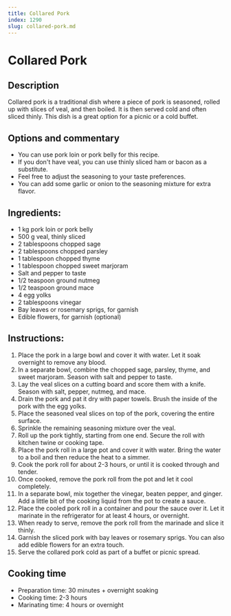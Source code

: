 ```yaml
---
title: Collared Pork
index: 1290
slug: collared-pork.md
---
```


# Collared Pork

## Description
Collared pork is a traditional dish where a piece of pork is seasoned, rolled up with slices of veal, and then boiled. It is then served cold and often sliced thinly. This dish is a great option for a picnic or a cold buffet.

## Options and commentary
- You can use pork loin or pork belly for this recipe.
- If you don't have veal, you can use thinly sliced ham or bacon as a substitute.
- Feel free to adjust the seasoning to your taste preferences.
- You can add some garlic or onion to the seasoning mixture for extra flavor.

## Ingredients:
- 1 kg pork loin or pork belly
- 500 g veal, thinly sliced
- 2 tablespoons chopped sage
- 2 tablespoons chopped parsley
- 1 tablespoon chopped thyme
- 1 tablespoon chopped sweet marjoram
- Salt and pepper to taste
- 1/2 teaspoon ground nutmeg
- 1/2 teaspoon ground mace
- 4 egg yolks
- 2 tablespoons vinegar
- Bay leaves or rosemary sprigs, for garnish
- Edible flowers, for garnish (optional)

## Instructions:
1. Place the pork in a large bowl and cover it with water. Let it soak overnight to remove any blood. 
2. In a separate bowl, combine the chopped sage, parsley, thyme, and sweet marjoram. Season with salt and pepper to taste.
3. Lay the veal slices on a cutting board and score them with a knife. Season with salt, pepper, nutmeg, and mace.
4. Drain the pork and pat it dry with paper towels. Brush the inside of the pork with the egg yolks.
5. Place the seasoned veal slices on top of the pork, covering the entire surface.
6. Sprinkle the remaining seasoning mixture over the veal.
7. Roll up the pork tightly, starting from one end. Secure the roll with kitchen twine or cooking tape.
8. Place the pork roll in a large pot and cover it with water. Bring the water to a boil and then reduce the heat to a simmer.
9. Cook the pork roll for about 2-3 hours, or until it is cooked through and tender. 
10. Once cooked, remove the pork roll from the pot and let it cool completely.
11. In a separate bowl, mix together the vinegar, beaten pepper, and ginger. Add a little bit of the cooking liquid from the pot to create a sauce.
12. Place the cooled pork roll in a container and pour the sauce over it. Let it marinate in the refrigerator for at least 4 hours, or overnight.
13. When ready to serve, remove the pork roll from the marinade and slice it thinly.
14. Garnish the sliced pork with bay leaves or rosemary sprigs. You can also add edible flowers for an extra touch.
15. Serve the collared pork cold as part of a buffet or picnic spread.

## Cooking time
- Preparation time: 30 minutes + overnight soaking
- Cooking time: 2-3 hours
- Marinating time: 4 hours or overnight